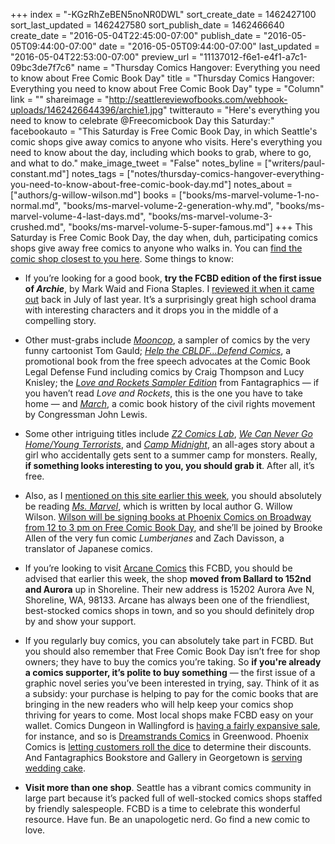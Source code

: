 +++
index = "-KGzRhZeBEN5noNR0DWL"
sort_create_date = 1462427100
sort_last_updated = 1462427580
sort_publish_date = 1462466640
create_date = "2016-05-04T22:45:00-07:00"
publish_date = "2016-05-05T09:44:00-07:00"
date = "2016-05-05T09:44:00-07:00"
last_updated = "2016-05-04T22:53:00-07:00"
preview_url = "11137012-f6e1-e4f1-a7c1-09bc3de7f7c6"
name = "Thursday Comics Hangover: Everything you need to know about Free Comic Book Day"
title = "Thursday Comics Hangover: Everything you need to know about Free Comic Book Day"
type = "Column"
link = ""
shareimage = "http://seattlereviewofbooks.com/webhook-uploads/1462426644396/archie1.jpg"
twitterauto = "Here's everything you need to know to celebrate @Freecomicbook Day this Saturday:"
facebookauto = "This Saturday is Free Comic Book Day, in which Seattle's comic shops give away comics to anyone who visits. Here's everything you need to know about the day, including which books to grab, where to go, and what to do."
make_image_tweet = "False"
notes_byline = ["writers/paul-constant.md"]
notes_tags = ["notes/thursday-comics-hangover-everything-you-need-to-know-about-free-comic-book-day.md"]
notes_about = ["authors/g-willow-wilson.md"]
books = ["books/ms-marvel-volume-1-no-normal.md", "books/ms-marvel-volume-2-generation-why.md", "books/ms-marvel-volume-4-last-days.md", "books/ms-marvel-volume-3-crushed.md", "books/ms-marvel-volume-5-super-famous.md"]
+++
This Saturday is Free Comic Book Day, the day when, duh, participating comics shops give away free comics to anyone who walks in. You can [find the comic shop closest to you here](http://www.freecomicbookday.com/StoreLocator). Some things to know:

* If you’re looking for a good book, **try the FCBD edition of the first issue of *Archie***, by Mark Waid and Fiona Staples. I [reviewed it when it came out](http://seattlereviewofbooks.com/notes/2015/07/09/thursday-comics-hangover-saga-split-in-two/) back in July of last year. It’s a surprisingly great high school drama with interesting characters and it drops you in the middle of a compelling story. 

* Other must-grabs include [*Mooncop*](http://www.previewsworld.com/Catalog/STK697538), a sampler of comics by the very funny cartoonist Tom Gauld; [*Help the CBLDF…Defend Comics*](http://www.previewsworld.com/Catalog/STK697833), a promotional book from the free speech advocates at the Comic Book Legal Defense Fund including comics by Craig Thompson and Lucy Knisley; the [*Love and Rockets Sampler Edition*](http://www.previewsworld.com/Catalog/STK699268) from Fantagraphics — if you haven’t read *Love and Rockets*, this is the one you have to take home — and [*March*](http://www.previewsworld.com/Catalog/STK698020), a comic book history of the civil rights movement by Congressman John Lewis. 

* Some other intriguing titles include [*Z2 Comics Lab*](http://www.previewsworld.com/Catalog/STK697935), [*We Can Never Go Home/Young Terrorists*](http://www.previewsworld.com/Catalog/STK699197), and [*Camp Midnight*](http://www.previewsworld.com/Catalog/STK698783), an all-ages story about a girl who accidentally gets sent to a summer camp for monsters. Really, **if something looks interesting to you, you should grab it**. After all, it’s free.

* Also, as I [mentioned on this site earlier this week]( http://seattlereviewofbooks.com/reviews/real-life-superhero/), you should absolutely be reading [*Ms. Marvel*](http://seattlereviewofbooks.com/reviews/real-life-superhero/), which is written by local author G. Willow Wilson. [Wilson will be signing books at Phoenix Comics on Broadway from 12 to 3 pm on Free Comic Book Day](http://phoenixseattle.com/free-comic-book-day-2016-details/), and she’ll be joined by Brooke Allen of the very fun comic *Lumberjanes* and Zach Davisson, a translator of Japanese comics.

* If you’re looking to visit [Arcane Comics](http://www.arcanecomicbooks.com/) this FCBD, you should be advised that earlier this week, the shop **moved from Ballard to 152nd and Aurora** up in Shoreline. Their new address is 15202 Aurora Ave N, Shoreline, WA, 98133. Arcane has always been one of the friendliest, best-stocked comics shops in town, and so you should definitely drop by and show your support.

* If you regularly buy comics, you can absolutely take part in FCBD. But you should also remember that Free Comic Book Day isn’t free for shop owners; they have to buy the comics you’re taking. So **if you're already a comics supporter, it’s polite to buy something** — the first issue of a graphic novel series you’ve been interested in trying, say. Think of it as a subsidy: your purchase is helping to pay for the comic books that are bringing in the new readers who will help keep your comics shop thriving for years to come. Most local shops make FCBD easy on your wallet. Comics Dungeon in Wallingford is [having a fairly expansive sale](http://www.comicsdungeon.com/), for instance, and so is [Dreamstrands Comics]( http://www.dreamstrands.com/freecomicday.html) in Greenwood. Phoenix Comics is [letting customers roll the dice](http://phoenixseattle.com/free-comic-book-day-2016-details/) to determine their discounts. And Fantagraphics Bookstore and Gallery in Georgetown is [serving wedding cake]( http://fantagraphics.com/flog/whats-in-store-free-comic-book-cake/).

* **Visit more than one shop**. Seattle has a vibrant comics community in large part because it’s packed full of well-stocked comics shops staffed by friendly salespeople. FCBD is a time to celebrate this wonderful resource. Have fun. Be an unapologetic nerd. Go find a new comic to love.
